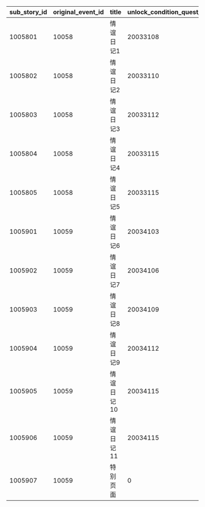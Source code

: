 |sub_story_id|original_event_id|title|unlock_condition_quest_id|unlock_condition_boss_id|read_condition_event_story_id|
| --- | --- | --- | --- | --- | --- |
|1005801|10058|情谊日记1|20033108|0|5058003|
|1005802|10058|情谊日记2|20033110|0|5058003|
|1005803|10058|情谊日记3|20033112|0|5058003|
|1005804|10058|情谊日记4|20033115|0|5058004|
|1005805|10058|情谊日记5|20033115|2003301|5058005|
|1005901|10059|情谊日记6|20034103|0|5059001|
|1005902|10059|情谊日记7|20034106|0|5059002|
|1005903|10059|情谊日记8|20034109|0|5059004|
|1005904|10059|情谊日记9|20034112|0|5059005|
|1005905|10059|情谊日记10|20034115|0|5059006|
|1005906|10059|情谊日记11|20034115|2003401|5059007|
|1005907|10059|特别页面|0|0|0|